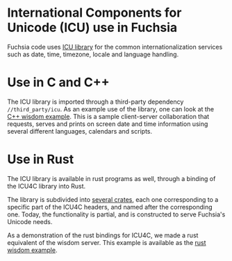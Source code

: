 # International Components for Unicode (ICU) use in Fuchsia

Fuchsia code uses [ICU library](http://site.icu-project.org/) for the common
internationalization services such as date, time, timezone, locale and language
handling.

# Use in C and C++

The ICU library is imported through a third-party dependency
`//third_party/icu`. As an example use of the library, one can look at the [C++
wisdom example][wisdomcpp].  This is a sample client-server collaboration that
requests, serves and prints on screen date and time information using several
different languages, calendars and scripts.

# Use in Rust

The ICU library is available in rust programs as well, through a binding of the
ICU4C library into Rust.

The library is subdivided into [several
crates](https://fuchsia-docs.firebaseapp.com/rust/?search=rust_icu), each one
corresponding to a specific part of the ICU4C headers, and named after the
corresponding one.  Today, the functionality is partial, and is constructed to
serve Fuchsia's Unicode needs.

As a demonstration of the rust bindings for ICU4C, we made a rust equivalent of
the wisdom server.  This example is available as the [rust wisdom
example][wisdomrust].

[wisdomcpp]: /garnet/examples/intl/wisdom/cpp/ 
[wisdomrust]: /garnet/examples/intl/wisdom/rust/
